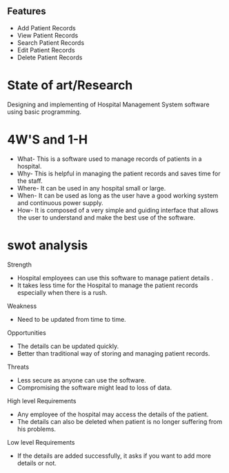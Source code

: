## Features
*   Add Patient Records
*   View Patient Records
*   Search Patient Records
*   Edit Patient Records
*   Delete Patient Records
# State of art/Research
   Designing and implementing of Hospital Management System software using basic programming.
   
# 4W'S and 1-H
*   What- This is a software used to manage records of patients in a hospital.
*   Why- This is helpful in managing the patient records and saves time for the staff.
*   Where- It can be used in any hospital small or large.
*   When- It can be used as long as the user have a good working system and continuous power supply.
*   How- It is composed of a very simple and guiding interface that allows the user to understand and make the best use of the software.

# swot analysis

Strength
*   Hospital employees can use this software to manage patient details .
*   It takes less time for the Hospital to manage the patient records especially when there is a rush.

Weakness
*   Need to be updated from time to time.

Opportunities
*   The details can be updated quickly.
*   Better than traditional way of storing and managing patient records.

Threats
*   Less secure as anyone can use the software.
*   Compromising the software might lead to loss of data.

High level Requirements
*   Any employee of the hospital may access the details of the patient.
*   The details can also be deleted when patient is no longer suffering from his problems.

Low level Requirements
*   If the details are added successfully, it asks if you want to add more details or not.
